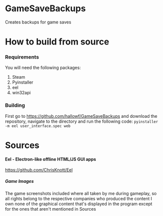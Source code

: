 # GameSaveBackups
Creates backups for game saves


# How to build from source

### Requirements

You will need the following packages:
  1. Steam
  2. Pyinstaller
  3. eel
  4. win32api


### Building

First go to https://github.com/hallowf/GameSaveBackups and download the repository,
navigate to the directory and run the following code:
`pyinstaller -m eel user_interface.spec web`














# Sources

#### Eel - Electron-like offline HTML/JS GUI apps

https://github.com/ChrisKnott/Eel

##### Game Images

The game screenshots included where all taken by me during gameplay, so all rights
belong to the respective companies who produced the content I own none of the graphical
content that's displayed in the program except for the ones that aren't mentioned in Sources
